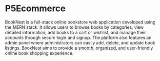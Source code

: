 # P5Ecommerce
BookNest is a full-stack online bookstore web application developed using the MERN stack. It allows users to browse books by categories, view detailed information, add books to a cart or wishlist, and manage their accounts through secure login and signup. The platform also features an admin panel where administrators can easily add, delete, and update book listings. BookNest aims to provide a smooth, organized, and user-friendly online book shopping experience.
